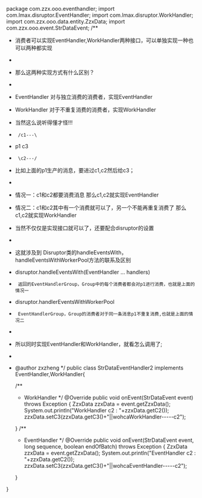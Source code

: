 package com.zzx.ooo.eventhandler;
import com.lmax.disruptor.EventHandler;
import com.lmax.disruptor.WorkHandler;
import com.zzx.ooo.data.entity.ZzxData;
import com.zzx.ooo.event.StrDataEvent;
/**
 * 消费者可以实现EventHandler,WorkHandler两种接口，可以单独实现一种也可以两种都实现
 * 
 * 那么这两种实现方式有什么区别？
 *
 * 	EventHandler 对与独立消费的消费者，实现EventHandler
 *  WorkHandler 对于不重复消费的消费者，实现WorkHandler
 *  当然这么说听得懂才怪!!!
 * 	    /c1---\
 * 	 p1         c3
 *	    \c2---/
 *  比如上面的p1生产的消息，要进过c1,c2然后给c3；
 *  
 *  情况一：c1和c2都要消费消息  那么c1,c2就实现EventHandler
 *  情况二：c1和c2其中有一个消费就可以了，另一个不能再重复消费了 那么c1,c2就实现WorkHandler
 *  当然不仅仅是实现接口就可以了，还要配合disruptor的设置
 *  
 *  这就涉及到 Disruptor类的handleEventsWith，handleEventsWithWorkerPool方法的联系及区别
 *  disruptor.handleEventsWith(EventHandler ... handlers)
 *  	返回的EventHandlerGroup，Group中的每个消费者都会对p1进行消费，也就是上面的情况一
 *  disruptor.handlerEventsWithWorkerPool
 *  	EventHandlerGroup，Group的消费者对于同一条消息p1不重复消费,也就是上面的情况二
 *  
 *  所以同时实现EventHandler和WorkHandler，就看怎么调用了;
 *  
 * @author zxzheng
 */
public class StrDataEventHandler2 implements EventHandler<StrDataEvent>,WorkHandler<StrDataEvent>{

	/**
	 * WorkHandler
	 */
	@Override
	public void onEvent(StrDataEvent event) throws Exception {
		ZzxData zzxData = event.getZzxData();
		System.out.println("WorkHandler  c2 : "+zzxData.getC2());
		zzxData.setC3(zzxData.getC3()+"||wohcaWorkHandler-----c2");
		
	}
	/**
	 * EventHandler
	 */
	@Override
	public void onEvent(StrDataEvent event, long sequence, boolean endOfBatch) throws Exception {
		ZzxData zzxData = event.getZzxData();
		System.out.println("EventHandler  c2 : "+zzxData.getC2());
		zzxData.setC3(zzxData.getC3()+"||wohcaEventHandler-----c2");
		
	}
	
}